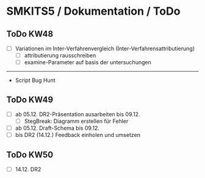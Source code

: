 # SMKITS5 / Dokumentation / ToDo
## ToDo KW48
- [ ] Variationen im Inter-Verfahrenvergleich (Inter-Verfahrensattributierung)
  - [ ] attributierung rausschreiben
  - [ ] examine-Parameter auf basis der untersuchungen
---
- Script Bug Hunt
## ToDo KW49
- [ ] ab 05.12. DR2-Präsentation ausarbeiten bis 09.12.
  - [ ] StegBreak: Diagramm erstellen für Fehler
- [ ] ab 05.12. Draft-Schema bis 09.12.
- [ ] bis DR2 (14.12.) Feedback einholen und umsetzen
## ToDo KW50
- [ ] 14.12. DR2
